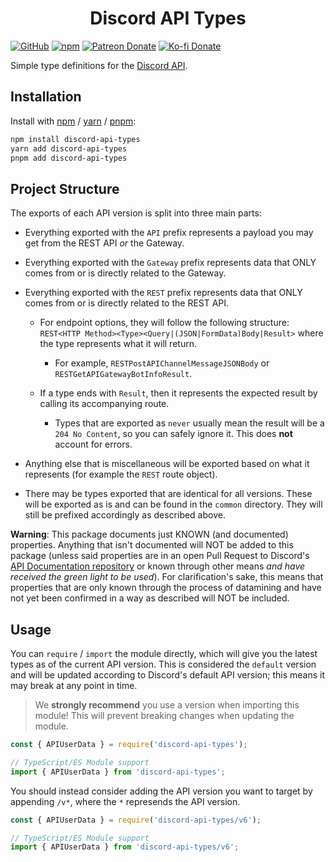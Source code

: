 <div style="text-align:center;"><h1>Discord API Types</h1></div>

[![GitHub](https://img.shields.io/github/license/discordjs/discord-api-types)](https://github.com/discordjs/discord-api-types/blob/main/LICENSE.md)
[![npm](https://img.shields.io/npm/v/discord-api-types?color=crimson&logo=npm)](https://www.npmjs.com/package/discord-api-types)
[![Patreon Donate](https://img.shields.io/badge/patreon-donate-brightgreen.svg?label=Donate%20with%20Patreon&logo=patreon&colorB=F96854&link=https://www.patreon.com/vladfrangu)](https://www.patreon.com/vladfrangu)
[![Ko-fi Donate](https://img.shields.io/badge/kofi-donate-brightgreen.svg?label=Donate%20with%20Ko-fi&logo=ko-fi&colorB=F16061&link=https://ko-fi.com/wolfgalvlad&logoColor=FFFFFF)](https://ko-fi.com/wolfgalvlad)

Simple type definitions for the [Discord API](https://discord.com/developers/docs/intro).

## Installation

Install with [npm](https://www.npmjs.com/) / [yarn](https://yarnpkg.com) / [pnpm](https://pnpm.js.org/):

```sh
npm install discord-api-types
yarn add discord-api-types
pnpm add discord-api-types
```

## Project Structure

The exports of each API version is split into three main parts:

- Everything exported with the `API` prefix represents a payload you may get from the REST API *or* the Gateway.

- Everything exported with the `Gateway` prefix represents data that ONLY comes from or is directly related to the Gateway.

- Everything exported with the `REST` prefix represents data that ONLY comes from or is directly related to the REST API.

  - For endpoint options, they will follow the following structure: `REST<HTTP Method><Type><Query|(JSON|FormData)Body|Result>` where the type represents what it will return.

    - For example, `RESTPostAPIChannelMessageJSONBody` or `RESTGetAPIGatewayBotInfoResult`.

  - If a type ends with `Result`, then it represents the expected result by calling its accompanying route.

    - Types that are exported as `never` usually mean the result will be a `204 No Content`, so you can safely ignore it. This does **not** account for errors.

- Anything else that is miscellaneous will be exported based on what it represents (for example the `REST` route object).

- There may be types exported that are identical for all versions. These will be exported as is and can be found in the `common` directory. They will still be prefixed accordingly as described above.

**Warning**: This package documents just KNOWN (and documented) properties. Anything that isn't documented will NOT be added to this package (unless said properties are in an open Pull Request to Discord's [API Documentation repository](https://github.com/discord/discord-api-docs) or known through other means *and have received the green light to be used*). For clarification's sake, this means that properties that are only known through the process of datamining and have not yet been confirmed in a way as described will NOT be included.

## Usage

You can `require` / `import` the module directly, which will give you the latest types as of the current API version. This is considered the `default` version and will be updated according to Discord's default API version; this means it may break at any point in time.

> We **strongly recommend** you use a version when importing this module! This will prevent breaking changes when updating the module.

```js
const { APIUserData } = require('discord-api-types');
```

```ts
// TypeScript/ES Module support
import { APIUserData } from 'discord-api-types';
```

You should instead consider adding the API version you want to target by appending `/v*`, where the `*` represends the API version.

```js
const { APIUserData } = require('discord-api-types/v6');
```

```ts
// TypeScript/ES Module support
import { APIUserData } from 'discord-api-types/v6';
```
